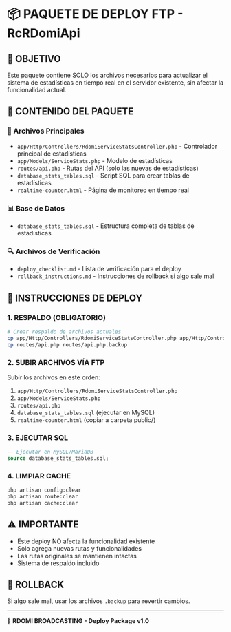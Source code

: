 # 📦 PAQUETE DE DEPLOY FTP - RcRDomiApi

## 🎯 OBJETIVO
Este paquete contiene SOLO los archivos necesarios para actualizar el sistema de estadísticas en tiempo real en el servidor existente, sin afectar la funcionalidad actual.

## 📁 CONTENIDO DEL PAQUETE

### 🔧 Archivos Principales
- `app/Http/Controllers/RdomiServiceStatsController.php` - Controlador principal de estadísticas
- `app/Models/ServiceStats.php` - Modelo de estadísticas
- `routes/api.php` - Rutas del API (solo las nuevas de estadísticas)
- `database_stats_tables.sql` - Script SQL para crear tablas de estadísticas
- `realtime-counter.html` - Página de monitoreo en tiempo real

### 📊 Base de Datos
- `database_stats_tables.sql` - Estructura completa de tablas de estadísticas

### 🔍 Archivos de Verificación
- `deploy_checklist.md` - Lista de verificación para el deploy
- `rollback_instructions.md` - Instrucciones de rollback si algo sale mal

## 🚀 INSTRUCCIONES DE DEPLOY

### 1. RESPALDO (OBLIGATORIO)
```bash
# Crear respaldo de archivos actuales
cp app/Http/Controllers/RdomiServiceStatsController.php app/Http/Controllers/RdomiServiceStatsController.php.backup
cp routes/api.php routes/api.php.backup
```

### 2. SUBIR ARCHIVOS VÍA FTP
Subir los archivos en este orden:
1. `app/Http/Controllers/RdomiServiceStatsController.php`
2. `app/Models/ServiceStats.php`
3. `routes/api.php`
4. `database_stats_tables.sql` (ejecutar en MySQL)
5. `realtime-counter.html` (copiar a carpeta public/)

### 3. EJECUTAR SQL
```sql
-- Ejecutar en MySQL/MariaDB
source database_stats_tables.sql;
```

### 4. LIMPIAR CACHE
```bash
php artisan config:clear
php artisan route:clear
php artisan cache:clear
```

## ⚠️ IMPORTANTE
- Este deploy NO afecta la funcionalidad existente
- Solo agrega nuevas rutas y funcionalidades
- Las rutas originales se mantienen intactas
- Sistema de respaldo incluido

## 🔄 ROLLBACK
Si algo sale mal, usar los archivos `.backup` para revertir cambios.

---
**🎵 RDOMI BROADCASTING - Deploy Package v1.0** 
